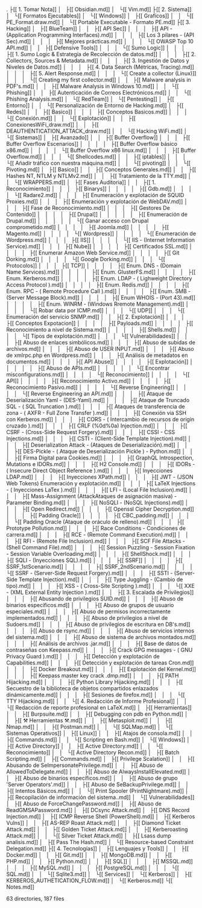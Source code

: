 .
├[[ 1. Tomar Nota]]
│   ├[[ Obsidian.md]]
│   └[[ Vim.md]]
├[[ 2. Sistema]]
│   └[[ Formatos Ejecutables]]
│       └[[ Windows]]
│           ├[[ Graficos]]
│           │   └[[ PE_Format.draw.md]]
│           └[[ Portable Executable - Formato PE.md]]
├[[ 3. Hacking]]
│   ├[[ BlueTeam]]
│   │   ├[[ API Sec]]
│   │   │   ├[[ API - (Application Programming Interfaces).md]]
│   │   │   ├[[ Los 3 pilares - (API Sec).md]]
│   │   │   ├[[ Mejores prácticas.md]]
│   │   │   └[[ OWASP Top 10 API.md]]
│   │   ├[[ Defensive Tools]]
│   │   │   └[[ Sumo Logic]]
│   │   │       ├[[ 1. Sumo Logic & Estrategía de Recolección de datos.md]]
│   │   │       ├[[ 2. Collectors, Sources & Metadata.md]]
│   │   │       ├[[ 3. Ingestión de Datos y Niveles de Datos.md]]
│   │   │       ├[[ 4. Data Search (Métricas, Tracing).md]]
│   │   │       ├[[ 5. Alert Response.md]]
│   │   │       └[[ Create a collector (Linux)]]
│   │   │           └[[ Creating my first collector.md]]
│   │   ├[[ Malware analysis in PDF's.md]]
│   │   ├[[ Malware Analysis in Windows 10.md]]
│   │   └[[ Phishing]]
│   │       ├[[ Autenticación de Correos Electrónicos.md]]
│   │       └[[ Phishing Analysis.md]]
│   └[[ RedTeam]]
│       └[[ Pentesting]]
│           ├[[ Entorno]]
│           │   └[[ Personalización de Entorno de Hacking.md]]
│           ├[[ Redes]]
│           │   ├[[ Basico]]
│           │   │   ├[[ Conceptos Basicos.md]]
│           │   │   └[[ Conexión.md]]
│           │   └[[ Explotación]]
│           │       ├[[ ConexionesWiFi_draw.md]]
│           │       ├[[ DEAUTHENTICATION_ATTACK_draw.md]]
│           │       └[[ Hacking WiFi.md]]
│           └[[ Sistemas]]
│               ├[[ Avanzado]]
│               │   ├[[ Buffer Overflow]]
│               │   │   ├[[ Buffer Overflow Escenarios]]
│               │   │   │   ├[[ Buffer Overflow básico x86.md]]
│               │   │   │   └[[ Buffer Overflow x86 linux.md]]
│               │   │   ├[[ Buffer Overflow.md]]
│               │   │   └[[ Shellcodes.md]]
│               │   ├[[ iptables]]
│               │   │   └[[ Añadir tráfico con nuestra máquina.md]]
│               │   └[[ pivoting]]
│               │       └[[ Pivoting.md]]
│               ├[[ Basico]]
│               │   ├[[ Conceptos Generales.md]]
│               │   ├[[ Hashes NT, NTLM y NTLMv2.md]]
│               │   ├[[ Tratamiento de la TTY.md]]
│               │   └[[ WRAPPERS.md]]
│               ├[[ Fases Auditoria]]
│               │   ├[[ 1. Reconocimiento]]
│               │   │   ├[[ Binarys]]
│               │   │   │   ├[[ Gdb.md]]
│               │   │   │   └[[ Radare2.md]]
│               │   │   ├[[ Enumeración y explotación de SQUID Proxies.md]]
│               │   │   ├[[ Enumeración y explotación de WebDAV.md]]
│               │   │   ├[[ Fase de Reconocimiento.md]]
│               │   │   ├[[ Gestores De Contenido]]
│               │   │   │   ├[[ Drupal]]
│               │   │   │   │   ├[[ Enumeración de Drupal.md]]
│               │   │   │   │   └[[ Ganar acceso con Drupal comprometido.md]]
│               │   │   │   ├[[ Joomla.md]]
│               │   │   │   ├[[ Magento.md]]
│               │   │   │   └[[ Wordpress]]
│               │   │   │       └[[ Enumeración de Wordpress.md]]
│               │   │   ├[[ IIS]]
│               │   │   │   └[[ IIS - (Internet Information Service).md]]
│               │   │   ├[[ Nube]]
│               │   │   │   ├[[ Certificados SSL.md]]
│               │   │   │   ├[[ Enumerar Amazon Web Service.md]]
│               │   │   │   ├[[ Git Dorking.md]]
│               │   │   │   └[[ Google Dorking.md]]
│               │   │   └[[ Protocolos]]
│               │   │       ├[[ TCP]]
│               │   │       │   ├[[ Enum. DNS - (Domain Name Services).md]]
│               │   │       │   ├[[ Enum. GlusterFS.md]]
│               │   │       │   ├[[ Enum. Kerberos.md]]
│               │   │       │   ├[[ Enum. LDAP - ( Lighweight Directory Access Protocol ).md]]
│               │   │       │   ├[[ Enum. Redis.md]]
│               │   │       │   ├[[ Enum. RPC - ( Remote Procedure Call ).md]]
│               │   │       │   ├[[ Enum. SMB - (Server Message Block).md]]
│               │   │       │   ├[[ Enum WHOIS - (Port 43).md]]
│               │   │       │   ├[[ Enum. WINRM - (Windows Rremote Management).md]]
│               │   │       │   └[[ Robar data por ICMP.md]]
│               │   │       └[[ UDP]]
│               │   │           └[[ Enumeración del servicio SNMP.md]]
│               │   ├[[ 2. Explotación]]
│               │   │   ├[[ Conceptos Expotacion]]
│               │   │   │   ├[[ Payloads.md]]
│               │   │   │   ├[[ Reconocimiento a nivel de Sistema.md]]
│               │   │   │   ├[[ Shells.md]]
│               │   │   │   └[[ Tipos de explotación.md]]
│               │   │   └[[ Vulnerabilidades]]
│               │   │       ├[[ Abuso de enlaces simbólicos.md]]
│               │   │       ├[[ Abuso de subidas de archivos.md]]
│               │   │       ├[[ Abuso de USER INPUT.md]]
│               │   │       ├[[ Abuso de xmlrpc.php en Wordpress.md]]
│               │   │       ├[[ Análisis de metadatos en documentos.md]]
│               │   │       ├[[ API Abuse]]
│               │   │       │   ├[[ Explotación]]
│               │   │       │   │   ├[[ Abuso de APIs.md]]
│               │   │       │   │   └[[ Encontrar misconfigurations.md]]
│               │   │       │   └[[ Reconocimiento]]
│               │   │       │       └[[ API]]
│               │   │       │           ├[[ Reconocimiento Activo.md]]
│               │   │       │           ├[[ Reconocimiento Pasivo.md]]
│               │   │       │           └[[ Reverse Engineering]]
│               │   │       │               └[[ Reverse Engineering an API.md]]
│               │   │       ├[[ Ataque de Deserialización Yaml - (DES-Yaml).md]]
│               │   │       ├[[ Ataque de Truncado SQL - ( SQL Truncation ).md]]
│               │   │       ├[[ Ataques de transferencia de zona - ( AXFR - Full Zone Transfer ).md]]
│               │   │       ├[[ Conexión via SSH con Kerberos.md]]
│               │   │       ├[[ CORS - ( Intercambio de recursos de origin cruzado ).md]]
│               │   │       ├[[ CRLF (%0d%0a) Injection.md]]
│               │   │       ├[[ CSRF - (Cross-Side Request Forgery).md]]
│               │   │       ├[[ CSSI - CSS Injections.md]]
│               │   │       ├[[ CSTI - (Client-Side Template Injection).md]]
│               │   │       ├[[ Deserialization Attack - (Ataques de Deserialización).md]]
│               │   │       ├[[ DES-Pickle - ( Ataque de Deserialización Pickle ) - Python.md]]
│               │   │       ├[[ Firma Digital para Cookies.md]]
│               │   │       ├[[ GraphQL Introspection, Mutations e IDORs.md]]
│               │   │       ├[[ H2 Console.md]]
│               │   │       ├[[ IDORs - ( Insecure Direct Object Reference ).md]]
│               │   │       ├[[ Inyecciones LDAP.md]]
│               │   │       ├[[ Inyecciones XPath.md]]
│               │   │       ├[[ JWT - (JSON Web Tokens) Enumeración y explotación.md]]
│               │   │       ├[[ LaTeX Injections - ( Inyecciones LaTex ).md]]
│               │   │       ├[[ LFI - (Local File Inclusion).md]]
│               │   │       ├[[ Mass-Assignment (AttackAtaques de asignación masiva) - Parameter Binding.md]]
│               │   │       ├[[ NoSQLI - (NoSQL Injections).md]]
│               │   │       ├[[ Open Redirect.md]]
│               │   │       ├[[ Openssl Cipher Decryption.md]]
│               │   │       ├[[ Padding Oracle]]
│               │   │       │   ├[[ CBC_padding.md]]
│               │   │       │   └[[ Padding Oracle (Ataque de oráculo de relleno).md]]
│               │   │       ├[[ Prototype Pollution.md]]
│               │   │       ├[[ Race Conditions - Condiciones de carrera.md]]
│               │   │       ├[[ RCE - (Remote Command Execution).md]]
│               │   │       ├[[ RFI - (Remote File Inclusion).md]]
│               │   │       ├[[ SCF File Attacks - (Shell Command File).md]]
│               │   │       ├[[ Session Puzzling - Session Fixation - Session Variable Overloading.md]]
│               │   │       ├[[ ShellShock.md]]
│               │   │       ├[[ SQLI - (Inyecciones SQL).md]]
│               │   │       ├[[ SSRF]]
│               │   │       │   ├[[ SSRF_1stScenario.md]]
│               │   │       │   ├[[ SSRF_2ndScenario.md]]
│               │   │       │   └[[ SSRF - (Server-Side Request Forgery).md]]
│               │   │       ├[[ SSTI - (Server-Side Template Injection).md]]
│               │   │       ├[[ Type Juggling - (Cambio de tipo).md]]
│               │   │       ├[[ XSS  - ( Cross-Site Scripting ).md]]
│               │   │       └[[ XXE - (XML External Entity Injection ).md]]
│               │   ├[[ 3. Escalada de Privilegios]]
│               │   │   ├[[ Abusando de privilegios SUID.md]]
│               │   │   ├[[ Abuso de binarios específicos.md]]
│               │   │   ├[[ Abuso de grupos de usuario especiales.md]]
│               │   │   ├[[ Abuso de permisos incorrectamente implementados.md]]
│               │   │   ├[[ Abuso de privilegios a nivel de Sudoers.md]]
│               │   │   ├[[ Abuso de privilegios de escritura en DB's.md]]
│               │   │   ├[[ Abuso de rsync.md]]
│               │   │   ├[[ Abuso de servicios internos del sistema.md]]
│               │   │   ├[[ Abuso de sistema de archivos montados.md]]
│               │   │   ├[[ Análisis de archivos .jar.md]]
│               │   │   ├[[ Base de datos de contraseñas con Keepass.md]]
│               │   │   ├[[ Crack GPG messages - ( GNU Privacy  Guard ).md]]
│               │   │   ├[[ Detección y explotación de Capabilities.md]]
│               │   │   ├[[ Detección y explotación de tareas Cron.md]]
│               │   │   ├[[ Docker Breakout.md]]
│               │   │   ├[[ Explotación del Kernel.md]]
│               │   │   ├[[ Keepass master key crack .dmp.md]]
│               │   │   ├[[ PATH Hijacking.md]]
│               │   │   ├[[ Python Library Hijacking.md]]
│               │   │   ├[[ Secuestro de la biblioteca de objetos compartidos enlazados dinámicamente.md]]
│               │   │   ├[[ Sesiones de firefox.md]]
│               │   │   └[[ TTY Hijacking.md]]
│               │   └[[ 4. Redacción de Informe Profesional]]
│               │       └[[ Redacción de reporte profesional en LaTeX.md]]
│               ├[[ Herramientas]]
│               │   ├[[ Burpsuite.md]]
│               │   ├[[ Debugging con pdb en Python.md]]
│               │   ├[[ ⚒ Herramientas ⚒.md]]
│               │   ├[[ Metasploit.md]]
│               │   ├[[ Nmap.md]]
│               │   ├[[ Postman.md]]
│               │   └[[ SQLMap.md]]
│               └[[ Sistemas Operativos]]
│                   ├[[ Linux]]
│                   │   ├[[ Atajos de consola.md]]
│                   │   ├[[ Commands.md]]
│                   │   └[[ Scripting en Bash.md]]
│                   └[[ Windows]]
│                       ├[[ Active Directory]]
│                       │   ├[[ Active Directory.md]]
│                       │   └[[ Reconocimiento]]
│                       │       └[[ Active Directory Recon.md]]
│                       ├[[ Batch Scripting.md]]
│                       ├[[ Commands.md]]
│                       ├[[ Privilege Scalation]]
│                       │   ├[[ Abusando de SeImpersonatePrivilege.md]]
│                       │   ├[[ Abuso de AllowedToDelegate.md]]
│                       │   ├[[ Abuso de AlwaysInstallElevated.md]]
│                       │   ├[[ Abuso de binarios específicos.md]]
│                       │   ├[[ Abuso de grupo 'Server Operators'.md]]
│                       │   ├[[ Abuso de SeBackupPrivilege.md]]
│                       │   ├[[ Intentos Básicos.md]]
│                       │   └[[ Print Spooler (PrintNightmare).md]]
│                       ├[[ Recopilación de información del sistema..md]]
│                       └[[ Vulnerabilidades]]
│                           ├[[ Abuso de ForceChangePassword.md]]
│                           ├[[ Abuso de ReadGMSAPassword.md]]
│                           ├[[ DCsync Attack.md]]
│                           ├[[ DNS Record Injection.md]]
│                           ├[[ ICMP Reverse Shell (PowerShell).md]]
│                           ├[[ Kerberos Vulns]]
│                           │   ├[[ AS-REP Roast Attack.md]]
│                           │   ├[[ Diamond Ticket Attack.md]]
│                           │   ├[[ Golden Ticket Attack.md]]
│                           │   ├[[ Kerberoasting Attack.md]]
│                           │   └[[ Silver Ticket Attack.md]]
│                           ├[[ Lsass dump analisis.md]]
│                           ├[[ Pass The Hash.md]]
│                           └[[ Resource-based Constraint Delegation.md]]
├[[ 4. Tecnologías]]
│   ├[[ Lenguajes y Tools]]
│   │   ├[[ Docker.md]]
│   │   ├[[ Git.md]]
│   │   ├[[ MongoDB.md]]
│   │   ├[[ PHP.md]]
│   │   ├[[ Python.md]]
│   │   ├[[ SQL]]
│   │   │   ├[[ MSSQL.md]]
│   │   │   ├[[ MySQL.md]]
│   │   │   ├[[ PostgreSQL.md]]
│   │   │   └[[ SQL.md]]
│   │   └[[ Sqlite3.md]]
│   └[[ Services]]
│       └[[ Kerberos]]
│           ├[[ KERBEROS_AUTHETICATION_FLOW.md]]
│           └[[ Kerberos.md]]
└[[ Notes.md]]

63 directories, 187 files
